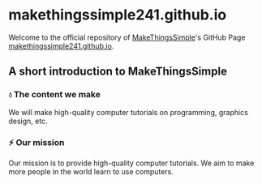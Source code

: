 # makethingssimple241.github.io

Welcome to the official repository of [MakeThingsSimple](https://youtube.com/@MakeThingsSimple)'s GitHub Page [makethingssimple241.github.io](https://makethingssimple241.github.io).

## A short introduction to MakeThingsSimple

### 💧 The content we make
We will make high-quality computer tutorials on programming, graphics design, etc.

### ⚡️ Our mission
Our mission is to provide high-quality computer tutorials. We aim to make more people in the world learn to use computers.
